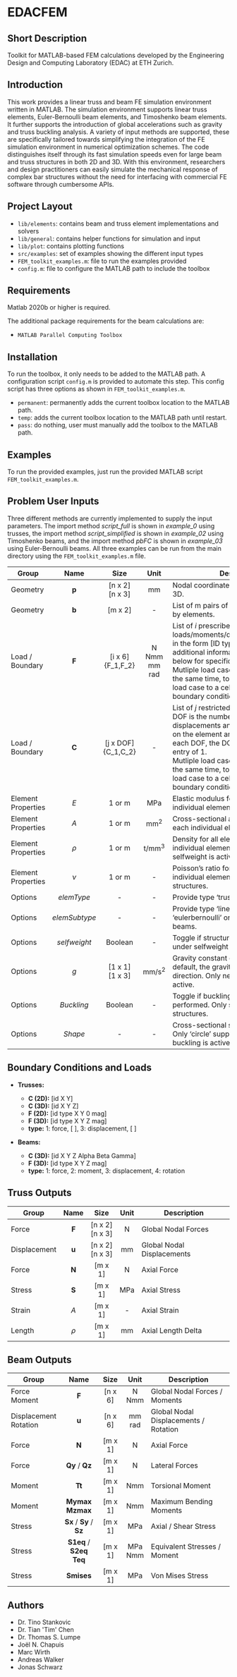 # EDACFEM

## Short Description

Toolkit for MATLAB-based FEM calculations developed by the Engineering Design and Computing Laboratory (EDAC) at ETH Zurich.

## Introduction

This work provides a linear truss and beam FE simulation environment written in MATLAB. The simulation environment supports linear truss elements, Euler-Bernoulli beam elements, and Timoshenko beam elements. It further supports the introduction of global accelerations such as gravity and truss buckling analysis. A variety of input methods are supported, these are specifically tailored towards simplifying the integration of the FE simulation environment in numerical optimization schemes. The code distinguishes itself through its fast simulation speeds even for large beam and truss structures in both 2D and 3D. With this environment, researchers and design practitioners can easily simulate the mechanical response of complex bar structures without the need for interfacing with commercial FE software through cumbersome APIs.

## Project Layout

- `lib/elements`: contains beam and truss element implementations and solvers
- `lib/general`: contains helper functions for simulation and input
- `lib/plot`: contains plotting functions
- `src/examples`: set of examples showing the different input types
- `FEM_toolkit_examples.m`: file to run the examples provided
- `config.m`: file to configure the MATLAB path to include the toolbox

## Requirements

Matlab 2020b or higher is required.

The additional package requirements for the beam calculations are:
- `MATLAB Parallel Computing Toolbox`

## Installation

To run the toolbox, it only needs to be added to the MATLAB path. A configuration script `config.m` is provided to automate this step. This config script has three options as shown in `FEM_toolkit_examples.m`. 
- `permanent`: permanently adds the current toolbox location to the MATLAB path.
- `temp`: adds the current toolbox location to the MATLAB path until restart.
- `pass`: do nothing, user must manually add the toolbox to the MATLAB path.

## Examples

To run the provided examples, just run the provided MATLAB script `FEM_toolkit_examples.m`.

## Problem User Inputs
Three different methods are currently implemented to supply the input parameters. The import method *script_full* is shown in *example_0* using trusses, the import method *script_simplified* is shown in *example_02* using Timoshenko beams, and the import method *pbFC* is shown in *example_03* using Euler-Bernoulli beams. All three examples can be run from the main directory using the `FEM_toolkit_examples.m` file.

| Group | Name | Size | Unit | Description|
|----------|:----------:|:----------:|:----------:|----------|
| Geometry |	**p** |	[n x 2] <br/> [n x 3] |	mm |	Nodal coordinates of *n* nodes in 2D or 3D. |
| Geometry |	**b** |	[m x 2] |	- |	List of m pairs of node IDs connected by elements. |
| Load / Boundary |	**F**	| [i x 6] <br/> {F_1,F_2}|	N <br/> Nmm <br/> mm <br/> rad |	List of *i* prescribed loads/moments/displacements/rotations in the form [ID type X Y Z mag]. See additional information in the section below for specifics. <br/> Mutliple load cases can be submitted at the same time, to do so add one list per load case to a cell array called F during boundary condition initialization.|
| Load / Boundary |	**C** |	[j x DOF] <br/> {C_1,C_2} |	- |	List of *j* restricted displacements where DOF is the number of possible displacements and rotations dependent on the element and problem setting. For each DOF, the DOF can be fixed with an entry of 1. <br/> Mutliple load cases can be submitted at the same time, to do so add one list per load case to a cell array called C during boundary condition initialization.|
| Element Properties | *E* |	1 or m |	MPa |	Elastic modulus for all elements or each individual element. |
| Element Properties |	*A* |	1 or m |	mm<sup>2</sup> |	Cross-sectional area for all elements or each individual element. |
| Element Properties |	*ρ* |	1 or m |	t/mm<sup>3</sup> |	Density for all elements or each individual element. Only further used if selfweight is active. |
| Element Properties |	*ν* |	1 or m |	- |	Poisson’s ratio for all elements or each individual element. Only used for beam structures. |
| Options |	*elemType* |	- |	- |	Provide type ‘truss’ or type ‘beam’ |
| Options |	*elemSubtype* |	- |	- |	Provide type ‘linear’ for truss and type ‘eulerbernoulli’ or ‘timoshenko’ for beams. |
| Options |	*selfweight* |	Boolean |	- |	Toggle if structure shall be evaluated under selfweight |
| Options |	*g* |	[1 x 1] <br/> [1 x 3] |	mm/s<sup>2</sup> |	Gravity constant or gravity vector. Per default, the gravity points in negative z direction. Only needed if selfweight is active. |
| Options |	*Buckling* |	Boolean |	- |	Toggle if buckling evaluation shall be performed. Only supported for truss structures. |
| Options |	*Shape* |	- |	- |	Cross-sectional shape of the elements. Only ‘circle’ supported. Only needed if buckling is active. |

## Boundary Conditions and Loads

- **Trusses:**
  - **C (2D):** [id X Y]
  - **C (3D):** [id X Y Z]
  - **F (2D):** [id type X Y 0 mag]
  - **F (3D):** [id type X Y Z mag]
  - **type:** 1: force, [&nbsp;], 3: displacement, [&nbsp;]

- **Beams:**
  - **C (3D):** [id X Y Z Alpha Beta Gamma] 
  - **F (3D):** [id type X Y Z mag]
  - **type:** 1: force, 2: moment, 3: displacement, 4: rotation

## Truss Outputs

| Group | Name | Size | Unit | Description|
|----------|:----------:|:----------:|:----------:|----------|
| Force |	**F** |	[n x 2] <br/> [n x 3] |	N |	Global Nodal Forces |
| Displacement |	**u** |	[n x 2] <br/> [n x 3] |	mm |	Global Nodal Displacements |
| Force |	**N** |	[m x 1] |	N |	Axial Force |
| Stress | **S** |	[m x 1] |	MPa |	Axial Stress |
| Strain |	*A* |	[m x 1] |	- |	Axial Strain |
| Length |	*ρ* |	[m x 1] |	mm |	Axial Length Delta |

## Beam Outputs

| Group | Name | Size | Unit | Description|
|----------|:----------:|:----------:|:----------:|----------|
| Force <br/> Moment |	**F** |	[n x 6] |	N <br/> Nmm |	Global Nodal Forces / Moments |
| Displacement <br/> Rotation|	**u** |	[n x 6] |	mm <br/> rad |	Global Nodal Displacements / Rotation |
| Force |	**N** |	[m x 1] |	N |	Axial Force |
| Force |	**Qy** / **Qz** |	[m x 1] |	N |	Lateral Forces |
| Moment |	**Tt** |	[m x 1] |	Nmm |	Torsional Moment |
| Moment |	**Mymax** <br/> **Mzmax** |	[m x 1] |	Nmm |	Maximum Bending Moments |
| Stress | **Sx** / **Sy** / **Sz** |	[m x 1] |	MPa |	Axial / Shear Stress |
| Stress | **S1eq** / **S2eq** <br/> **Teq** |	[m x 1] |	MPa <br/> Nmm |	Equivalent Stresses / Moment |
| Stress | **Smises** |	[m x 1] |	MPa |	Von Mises Stress |

## Authors

- Dr. Tino Stankovic 
- Dr. Tian 'Tim' Chen
- Dr. Thomas S. Lumpe 
- Joël N. Chapuis 
- Marc Wirth
- Andreas Walker
- Jonas Schwarz
